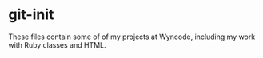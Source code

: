 # git-init
These files contain some of of my projects at Wyncode, including my work with Ruby classes and HTML.
